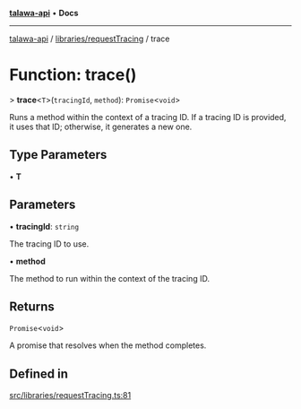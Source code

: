 [**talawa-api**](../../../README.md) • **Docs**

***

[talawa-api](../../../modules.md) / [libraries/requestTracing](../README.md) / trace

# Function: trace()

\> **trace**\<`T`\>(`tracingId`, `method`): `Promise`\<`void`\>

Runs a method within the context of a tracing ID. If a tracing ID is provided, it uses that ID;
otherwise, it generates a new one.

## Type Parameters

• **T**

## Parameters

• **tracingId**: `string`

The tracing ID to use.

• **method**

The method to run within the context of the tracing ID.

## Returns

`Promise`\<`void`\>

A promise that resolves when the method completes.

## Defined in

[src/libraries/requestTracing.ts:81](https://github.com/PalisadoesFoundation/talawa-api/blob/f9e8275b1ddff2d3edcec79ee3b37c07998f6cc3/src/libraries/requestTracing.ts#L81)

